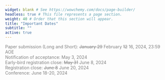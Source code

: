 ```yaml
---
widget: blank # See https://wowchemy.com/docs/page-builder/
headless: true # This file represents a page section.
weight: 40 # Order that this section will appear.
title: "Important Dates"
subtitle: ""
active: true
---
```

<span style=color:grey>Paper submission (Long and Short): ~~January 29~~ February ~~12~~ 16, 2024, 23:59 AOE</span>  
<span style=color:grey>Notification of acceptance: May 3, 2024</span>  
<span style=color:grey>Early-bird registration close: <s>May 31</s> June 8, 2024</span>  
<span style=color:grey>Registration close: <s>June 8</s> June 20, 2024</span>  
<span style=color:grey>Conference:  June 18-20, 2024</span>  


